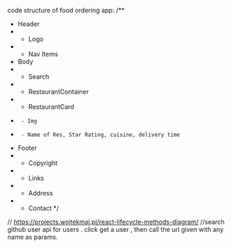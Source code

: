 code structure of food ordering app:
/**
 * Header
 *  - Logo
 *  - Nav Items
 * Body
 *  - Search
 *  - RestaurantContainer
 *    - RestaurantCard
 *      - Img
 *      - Name of Res, Star Rating, cuisine, delivery time
 * Footer
 *  - Copyright
 *  - Links
 *  - Address
 *  - Contact
 */

 // https://projects.wojtekmaj.pl/react-lifecycle-methods-diagram/ 
 //search github user api for users . click get a user , then call the url given with any name as params.